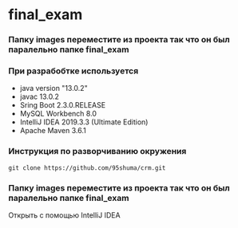 # final_exam

### Папку images переместите из проекта так что он был паралельно папке final_exam

### При разрабобтке используется

* java version "13.0.2"
* javac 13.0.2
* Sring Boot 2.3.0.RELEASE
* MySQL Workbench 8.0
* IntelliJ IDEA 2019.3.3 (Ultimate Edition)
* Apache Maven 3.6.1

### Инструкция по разворчиванию окружения

```
git clone https://github.com/95shuma/crm.git
```

### Папку images переместите из проекта так что он был паралельно папке final_exam

Открыть с помощью IntelliJ IDEA
